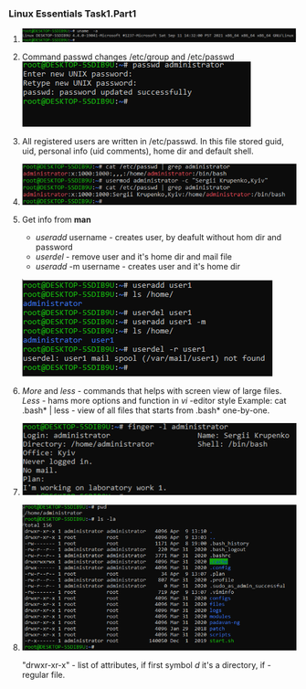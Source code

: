 ### Linux Essentials  Task1.Part1
1. ![alt root login](/m4/task4.1/images/t1_1.PNG)
2.  Command passwd changes /etc/group and /etc/passwd
    ![alt root login](/m4/task4.1/images/t1_2.PNG)
3.  All registered users are written in /etc/passwd. In this file stored guid, uid, personal info (uid comments), home dir and default shell.
4.  
    ![alt root login](/m4/task4.1/images/t1_4.PNG)
5.  Get info from **man**
    + *useradd* username - creates user, by deafult without hom dir and password
    + *userdel* - remove user and it's home dir and mail file
    + *useradd* -m username - creates user and it's home dir
 
    ![alt root login](/m4/task4.1/images/t1_5.PNG)
6.  *More* and *less* - commands that helps with screen view of large files. *Less* - hams more options and function in *vi* -editor style
 Example:  cat .bash*  | less - view of all files that starts from .bash* one-by-one.
7. ![alt root login](/m4/task4.1/images/t1_7.PNG)
8. 
    ![alt root login](/m4/task4.1/images/t1_8.PNG)

    "drwxr-xr-x" - list of attributes, if first symbol *d*  it's a directory, if *-*  regular file.